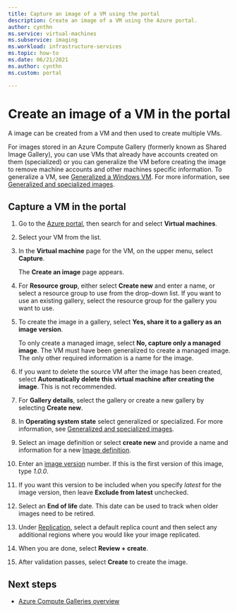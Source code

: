 ```yaml
---
title: Capture an image of a VM using the portal
description: Create an image of a VM using the Azure portal. 
author: cynthn
ms.service: virtual-machines
ms.subservice: imaging
ms.workload: infrastructure-services
ms.topic: how-to
ms.date: 06/21/2021
ms.author: cynthn
ms.custom: portal

---
```

# Create an image of a VM in the portal

A image can be created from a VM and then used to create multiple VMs.

For images stored in an Azure Compute Gallery (formerly known as Shared Image Gallery), you can use VMs that already have accounts created on them (specialized) or you can generalize the VM before creating the image to remove machine accounts and other machines specific information. To generalize a VM, see [Generalized a Windows VM](generalize.md). For more information, see [Generalized and specialized images](shared-image-galleries.md#generalized-and-specialized-images).


## Capture a VM in the portal 

1. Go to the [Azure portal](https://portal.azure.com), then search for and select **Virtual machines**.

2. Select your VM from the list.

3. In the **Virtual machine** page for the VM, on the upper menu, select **Capture**.

   The **Create an image** page appears.

5. For **Resource group**, either select **Create new** and enter a name, or select a resource group to use from the drop-down list. If you want to use an existing gallery, select the resource group for the gallery you want to use.

1. To create the image in a gallery, select **Yes, share it to a gallery as an image version**.
    
   To only create a managed image, select **No, capture only a managed image**. The VM must have been generalized to create a managed image. The only other required information is a name for the image.

6. If you want to delete the source VM after the image has been created, select **Automatically delete this virtual machine after creating the image**. This is not recommended.

1. For **Gallery details**, select the gallery or create a new gallery by selecting **Create new**.

1. In **Operating system state** select generalized or specialized. For more information, see [Generalized and specialized images](shared-image-galleries.md#generalized-and-specialized-images).
 
1. Select an image definition or select **create new** and provide a name and information for a new [Image definition](shared-image-galleries.md#image-definitions).

1. Enter an [image version](shared-image-galleries.md#image-versions) number. If this is the first version of this image, type *1.0.0*.

1. If you want this version to be included when you specify *latest* for the image version, then leave **Exclude from latest** unchecked.

1. Select an **End of life** date. This date can be used to track when older images need to be retired.

1. Under [Replication](azure-compute-gallery.md#replication), select a default replica count and then select any additional regions where you would like your image replicated.

8. When you are done, select **Review + create**.

1. After validation passes, select **Create** to create the image.



## Next steps

- [Azure Compute Galleries overview](shared-image-galleries.md)	
